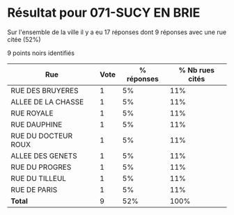 # Résultat pour 071-SUCY EN BRIE

Sur l'ensemble de la ville il y a eu 17 réponses dont 9 réponses avec une rue citée (52%)

9 points noirs identifiés

| Rue | Vote | % réponses | % Nb rues cités|
|-----|------|------------|----------------|
| RUE DES BRUYERES | 1 | 5% | 11%|
| ALLEE DE LA CHASSE | 1 | 5% | 11%|
| RUE ROYALE | 1 | 5% | 11%|
| RUE DAUPHINE | 1 | 5% | 11%|
| RUE DU DOCTEUR ROUX | 1 | 5% | 11%|
| ALLEE DES GENETS | 1 | 5% | 11%|
| RUE DU PROGRES | 1 | 5% | 11%|
| RUE DU TILLEUL | 1 | 5% | 11%|
| RUE DE PARIS | 1 | 5% | 11%|
| **Total** | 9 | 52% | 100%|
